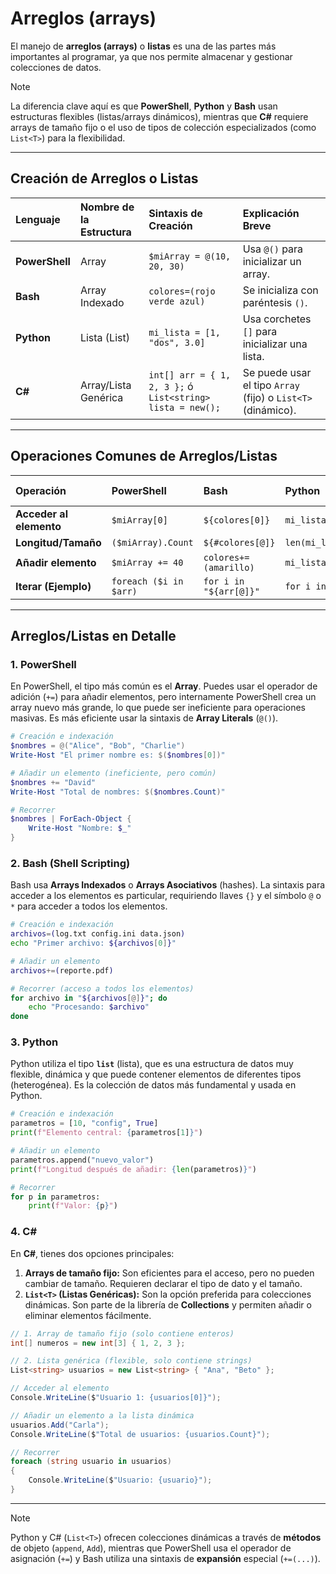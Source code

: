 # Arreglos (arrays)

El manejo de **arreglos (arrays)** o **listas** es una de las partes más importantes al programar, ya que nos permite almacenar y gestionar colecciones de datos.

> [!NOTE]
> La diferencia clave aquí es que **PowerShell**, **Python** y **Bash** usan estructuras flexibles (listas/arrays dinámicos), mientras que **C\#** requiere arrays de tamaño fijo o el uso de tipos de colección especializados (como `List<T>`) para la flexibilidad.

-----

## Creación de Arreglos o Listas

| Lenguaje | Nombre de la Estructura | Sintaxis de Creación | Explicación Breve |
| :--- | :--- | :--- | :--- |
| **PowerShell** | Array | `$miArray = @(10, 20, 30)` | Usa `@()` para inicializar un array. |
| **Bash** | Array Indexado | `colores=(rojo verde azul)` | Se inicializa con paréntesis `()`. |
| **Python** | Lista (List) | `mi_lista = [1, "dos", 3.0]` | Usa corchetes `[]` para inicializar una lista. |
| **C\#** | Array/Lista Genérica | `int[] arr = { 1, 2, 3 };` ó `List<string> lista = new();` | Se puede usar el tipo `Array` (fijo) o `List<T>` (dinámico). |

-----

## Operaciones Comunes de Arreglos/Listas

| Operación | PowerShell | Bash | Python | C\# (usando `List<T>`) |
| :--- | :--- | :--- | :--- | :--- |
| **Acceder al elemento** | `$miArray[0]` | `${colores[0]}` | `mi_lista[0]` | `lista[0]` |
| **Longitud/Tamaño** | `($miArray).Count` | `${#colores[@]}` | `len(mi_lista)` | `lista.Count` |
| **Añadir elemento** | `$miArray += 40` | `colores+=(amarillo)` | `mi_lista.append(4)` | `lista.Add(4)` |
| **Iterar (Ejemplo)** | `foreach ($i in $arr)` | `for i in "${arr[@]}"` | `for i in mi_lista:` | `foreach (var i in lista)` |

-----

## Arreglos/Listas en Detalle

### 1\. PowerShell

En PowerShell, el tipo más común es el **Array**. Puedes usar el operador de adición (`+=`) para añadir elementos, pero internamente PowerShell crea un array nuevo más grande, lo que puede ser ineficiente para operaciones masivas. Es más eficiente usar la sintaxis de **Array Literals** (`@()`).

```powershell
# Creación e indexación
$nombres = @("Alice", "Bob", "Charlie")
Write-Host "El primer nombre es: $($nombres[0])"

# Añadir un elemento (ineficiente, pero común)
$nombres += "David"
Write-Host "Total de nombres: $($nombres.Count)"

# Recorrer
$nombres | ForEach-Object {
    Write-Host "Nombre: $_"
}
```

### 2\. Bash (Shell Scripting)

Bash usa **Arrays Indexados** o **Arrays Asociativos** (hashes). La sintaxis para acceder a los elementos es particular, requiriendo llaves `{}` y el símbolo `@` o `*` para acceder a todos los elementos.

```bash
# Creación e indexación
archivos=(log.txt config.ini data.json)
echo "Primer archivo: ${archivos[0]}"

# Añadir un elemento
archivos+=(reporte.pdf)

# Recorrer (acceso a todos los elementos)
for archivo in "${archivos[@]}"; do
    echo "Procesando: $archivo"
done
```

### 3\. Python

Python utiliza el tipo **`list`** (lista), que es una estructura de datos muy flexible, dinámica y que puede contener elementos de diferentes tipos (heterogénea). Es la colección de datos más fundamental y usada en Python.

```python
# Creación e indexación
parametros = [10, "config", True]
print(f"Elemento central: {parametros[1]}")

# Añadir un elemento
parametros.append("nuevo_valor")
print(f"Longitud después de añadir: {len(parametros)}")

# Recorrer
for p in parametros:
    print(f"Valor: {p}")
```

### 4\. C\#

En **C\#**, tienes dos opciones principales:

1.  **Arrays de tamaño fijo:** Son eficientes para el acceso, pero no pueden cambiar de tamaño. Requieren declarar el tipo de dato y el tamaño.
2.  **`List<T>` (Listas Genéricas):** Son la opción preferida para colecciones dinámicas. Son parte de la librería de **Collections** y permiten añadir o eliminar elementos fácilmente.

<!-- end list -->

```csharp
// 1. Array de tamaño fijo (solo contiene enteros)
int[] numeros = new int[3] { 1, 2, 3 };

// 2. Lista genérica (flexible, solo contiene strings)
List<string> usuarios = new List<string> { "Ana", "Beto" };

// Acceder al elemento
Console.WriteLine($"Usuario 1: {usuarios[0]}");

// Añadir un elemento a la lista dinámica
usuarios.Add("Carla");
Console.WriteLine($"Total de usuarios: {usuarios.Count}");

// Recorrer
foreach (string usuario in usuarios)
{
    Console.WriteLine($"Usuario: {usuario}");
}
```

-----

> [!NOTE]
> Python y C\# (`List<T>`) ofrecen colecciones dinámicas a través de **métodos** de objeto (`append`, `Add`), mientras que PowerShell usa el operador de asignación (`+=`) y Bash utiliza una sintaxis de **expansión** especial (`+=(...)`).
